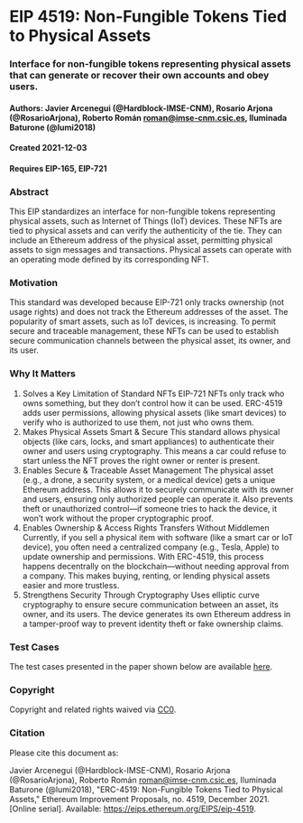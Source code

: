 # EIP 4519: Non-Fungible Tokens Tied to Physical Assets
### Interface for non-fungible tokens representing physical assets that can generate or recover their own accounts and obey users.
#### Authors: Javier Arcenegui (@Hardblock-IMSE-CNM),       Rosario Arjona (@RosarioArjona), Roberto Román <roman@imse-cnm.csic.es>, Iluminada Baturone (@lumi2018)
#### Created	2021-12-03
#### Requires	EIP-165, EIP-721

### Abstract
This EIP standardizes an interface for non-fungible tokens representing physical assets, such as Internet of Things (IoT) devices. These NFTs are tied to physical assets and can verify the authenticity of the tie. They can include an Ethereum address of the physical asset, permitting physical assets to sign messages and transactions. Physical assets can operate with an operating mode defined by its corresponding NFT.

### Motivation
This standard was developed because EIP-721 only tracks ownership (not usage rights) and does not track the Ethereum addresses of the asset. The popularity of smart assets, such as IoT devices, is increasing. To permit secure and traceable management, these NFTs can be used to establish secure communication channels between the physical asset, its owner, and its user.

### Why It Matters
1. Solves a Key Limitation of Standard NFTs
EIP-721 NFTs only track who owns something, but they don’t control how it can be used.
ERC-4519 adds user permissions, allowing physical assets (like smart devices) to verify who is authorized to use them, not just who owns them.
2. Makes Physical Assets Smart & Secure
This standard allows physical objects (like cars, locks, and smart appliances) to authenticate their owner and users using cryptography.
This means a car could refuse to start unless the NFT proves the right owner or renter is present.
3. Enables Secure & Traceable Asset Management
The physical asset (e.g., a drone, a security system, or a medical device) gets a unique Ethereum address.
This allows it to securely communicate with its owner and users, ensuring only authorized people can operate it.
Also prevents theft or unauthorized control—if someone tries to hack the device, it won’t work without the proper cryptographic proof.
4. Enables Ownership & Access Rights Transfers Without Middlemen
Currently, if you sell a physical item with software (like a smart car or IoT device), you often need a centralized company (e.g., Tesla, Apple) to update ownership and permissions.
With ERC-4519, this process happens decentrally on the blockchain—without needing approval from a company.
This makes buying, renting, or lending physical assets easier and more trustless.
5. Strengthens Security Through Cryptography
Uses elliptic curve cryptography to ensure secure communication between an asset, its owner, and its users.
The device generates its own Ethereum address in a tamper-proof way to prevent identity theft or fake ownership claims.

### Test Cases
The test cases presented in the paper shown below are available [here](https://eips.ethereum.org/assets/eip-4519/PoC_SmartNFT/).

### Copyright
Copyright and related rights waived via [CC0](https://eips.ethereum.org/LICENSE).

### Citation
Please cite this document as:

Javier Arcenegui (@Hardblock-IMSE-CNM), Rosario Arjona (@RosarioArjona), Roberto Román <roman@imse-cnm.csic.es>, Iluminada Baturone (@lumi2018), "ERC-4519: Non-Fungible Tokens Tied to Physical Assets," Ethereum Improvement Proposals, no. 4519, December 2021. [Online serial]. Available: https://eips.ethereum.org/EIPS/eip-4519.